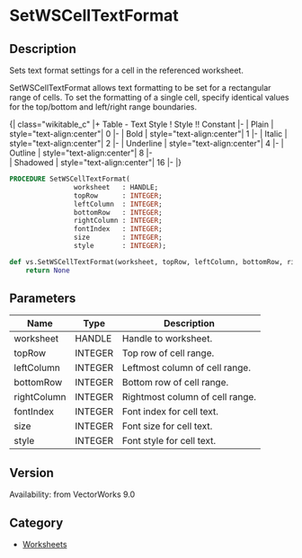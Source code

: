 # SetWSCellTextFormat

## Description
Sets text format settings for a cell in the referenced worksheet.

SetWSCellTextFormat allows text formatting to be set for a rectangular range of cells. To set the formatting of a single cell, specify identical values for the top/bottom and left/right range boundaries.

{| class="wikitable_c"
|+ Table - Text Style
! Style !! Constant
|- 
| Plain
| style="text-align:center"| 0
|- 
| Bold
| style="text-align:center"| 1
|- 
| Italic
| style="text-align:center"| 2
|- 
| Underline
| style="text-align:center"| 4
|- 
| Outline
| style="text-align:center"| 8
|-  
| Shadowed
| style="text-align:center"| 16
|- 
|}

```pascal
PROCEDURE SetWSCellTextFormat(
				worksheet   : HANDLE;
				topRow      : INTEGER;
				leftColumn  : INTEGER;
				bottomRow   : INTEGER;
				rightColumn : INTEGER;
				fontIndex   : INTEGER;
				size        : INTEGER;
				style       : INTEGER);
```

```python
def vs.SetWSCellTextFormat(worksheet, topRow, leftColumn, bottomRow, rightColumn, fontIndex, size, style):
    return None
```

## Parameters
|Name|Type|Description|
|---|---|---|
|worksheet|HANDLE|Handle to worksheet.|
|topRow|INTEGER|Top row of cell range.|
|leftColumn|INTEGER|Leftmost column of cell range.|
|bottomRow|INTEGER|Bottom row of cell range.|
|rightColumn|INTEGER|Rightmost column of cell range.|
|fontIndex|INTEGER|Font index for cell text.|
|size|INTEGER|Font size for cell text.|
|style|INTEGER|Font style for cell text.|

## Version
Availability: from VectorWorks 9.0

## Category
* [Worksheets](../Categories/Worksheets.md)
